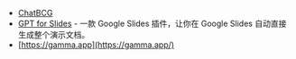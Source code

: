 - [ChatBCG](https://www.chatbcg.com/)
- [GPT for Slides](https://www.gptforslides.app/) - 一款 Google Slides 插件，让你在 Google Slides 自动直接生成整个演示文档。
- [https://gamma.app](https://gamma.app/)